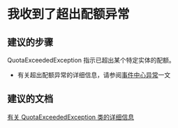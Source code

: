 <properties 
    pageTitle="I am receiving a quota exceeded exception" 
    description="我收到了超出配额异常" 
    service="microsoft.eventhub"
    resource="namespaces"
    authors="jtaubensee"
    displayOrder="2"
    selfHelpType="resource"
    supportTopicIds=""
    resourceTags="" 
    productPesIds=""
    cloudEnvironments="public,BlackForest,Fairfax" 
/>


# <a name="i-am-receiving-a-quota-exceeded-exception"></a>我收到了超出配额异常

## <a name="recommended-steps"></a>**建议的步骤**
QuotaExceededException 指示已超出某个特定实体的配额。 
* 有关超出配额异常的详细信息，请参阅[事件中心异常](https://azure.microsoft.com/documentation/articles/event-hubs-messaging-exceptions/#quotaexceededexception)一文

## <a name="recommended-documents"></a>**建议的文档**
[有关 QuotaExceededException 类的详细信息](https://msdn.microsoft.com/library/azure/microsoft.servicebus.messaging.quotaexceededexception.aspx)<br>


<!--HONumber=Nov16_HO5-->


